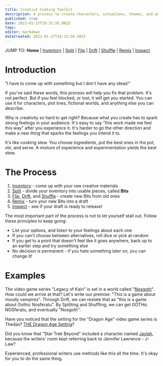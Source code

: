 ```yaml
---
title: Creative Cooking Toolkit
description: A process to create characters, situations, themes, and anything else, just from a few starting points
published: true
date: 2022-01-27T19:31:55.082Z
tags: 
editor: markdown
dateCreated: 2022-01-27T16:15:26.505Z
---
```


JUMP TO: **Home** | [Inventory](/cct/inventory) | [Split](/cct/split) | [Flip](/cct/flip) | [Drift](/cct/drift) | [Shuffle](/cct/shuffle) | [Remix](/cct/remix) | [Inspect](/cct/inspect)

# Introduction
"I have to come up with something but I don't have any ideas!"

If you've said these words, this process will help you fix that problem. It's not perfect. But if you feel blocked, or lost, it will get you started. You can use it for characters, plot lines, fictional worlds, and anything else you can describe.

Why is creativity so hard to get right? Because what you create has to spark strong feelings in your audience. It's easy to say "this work made me feel this way" after you experience it. It's harder to go the other direction and make a new thing that sparks the feelings you intend it to.

It's like cooking stew. You choose ingredients, put the best ones in the pot, stir, and serve. A mixture of experience and experimentation yields the best stew.

# The Process

1. [Inventory](/cct/inventory) - come up with your raw creative materials
2. [Split](/cct/split) - divide your inventory into usable pieces, called **Bits**
3. [Flip](/cct/flip), [Drift](/cct/drift), and [Shuffle](/cct/shuffle) - create new Bits from old ones
4. [Remix](/cct/remix) - turn your new Bits into a draft
5. [Inspect](/cct/inspect) - see if your draft is ready to release!

The most important part of the process is not to let yourself stall out. Follow these principles to keep going:

* List your options, and listen to your feelings about each one
* If you can't choose between alternatives, roll dice or pick at random
* If you get to a point that doesn't feel like it goes anywhere, back up to an earlier step and try something else
* No decision is permanent - if you hate something later on, you can change it!

# Examples

The video game series "Legacy of Kain" is set in a world called "[Nosgoth](https://legacyofkain.fandom.com/wiki/Nosgoth)". How could we arrive at that? Let's write our premise: "This is a game about moody vampires". Through Drift, we can restate that as "this is a game about Gothic Nosferatu". By Splitting and Shuffling, we can get GOTHic NOSferatu, and eventually "Nosgoth".

Have you noticed that the setting for the "Dragon Age" video game series is Thedas? [THE Dragon Age Setting](https://www.gamespot.com/articles/dragon-age-thedas-just-stands-for-the-dragon-age-setting/1100-6499396/)?

Did you know that "Star Trek Beyond" included a character named [Jaylah](https://www.usatoday.com/story/life/entertainthis/2016/07/14/jennifer-lawrence-jlaw-jaylah-star-trek-beyond/87088456/), because the writers' room kept referring back to Jennifer Lawrence - J-Law?

Experienced, professional writers use methods like this all the time. It's okay for you to do the same thing.